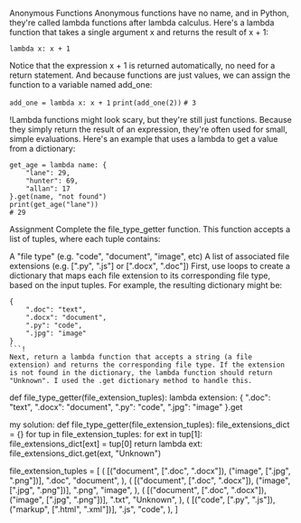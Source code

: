 Anonymous Functions
Anonymous functions have no name, and in Python, they're called lambda functions after lambda calculus. Here's a lambda function that takes a single argument x and returns the result of x + 1:

`lambda x: x + 1`

Notice that the expression x + 1 is returned automatically, no need for a return statement. And because functions are just values, we can assign the function to a variable named add_one:

`add_one = lambda x: x + 1`
`print(add_one(2))`
`# 3`

!Lambda functions might look scary, but they're still just functions. Because they simply return the result of an expression, they're often used for small, simple evaluations. Here's an example that uses a lambda to get a value from a dictionary:

```
get_age = lambda name: {
    "lane": 29,
    "hunter": 69,
    "allan": 17
}.get(name, "not found")
print(get_age("lane"))
# 29
```

Assignment
Complete the file_type_getter function. This function accepts a list of tuples, where each tuple contains:

A "file type" (e.g. "code", "document", "image", etc)
A list of associated file extensions (e.g. [".py", ".js"] or [".docx", ".doc"])
First, use loops to create a dictionary that maps each file extension to its corresponding file type, based on the input tuples. For example, the resulting dictionary might be:
```
{
    ".doc": "text",
    ".docx": "document",
    ".py": "code",
    ".jpg": "image"
}
```!
Next, return a lambda function that accepts a string (a file extension) and returns the corresponding file type. If the extension is not found in the dictionary, the lambda function should return "Unknown". I used the .get dictionary method to handle this.
```
def file_type_getter(file_extension_tuples):
    lambda extension: {
        ".doc": "text",
    ".docx": "document",
    ".py": "code",
    ".jpg": "image"
    }.get


my solution:
def file_type_getter(file_extension_tuples):
    file_extensions_dict = {}
    for tup in file_extension_tuples:
        for ext in tup[1]:
            file_extensions_dict[ext] = tup[0]
    return lambda ext: file_extensions_dict.get(ext, "Unknown")



file_extension_tuples = [
    (
        [("document", [".doc", ".docx"]), ("image", [".jpg", ".png"])],
        ".doc",
        "document",
    ),
    (
        [("document", [".doc", ".docx"]), ("image", [".jpg", ".png"])],
        ".png",
        "image",
    ),
    (
        [("document", [".doc", ".docx"]), ("image", [".jpg", ".png"])],
        ".txt",
        "Unknown",
    ),
    (
        [("code", [".py", ".js"]), ("markup", [".html", ".xml"])],
        ".js",
        "code",
    ),
]
```